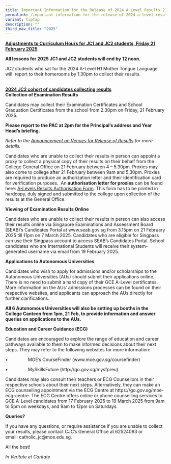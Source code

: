 ```yaml
---
title: Important Information for the Release of 2024 A Level Results 21 Feb
permalink: /important-information-for-the-release-of-2024-a-level-results-21-feb/
variant: tiptap
description: ""
third_nav_title: "2025"
---
```

<p><strong><u>Adjustments to Curriculum Hours for JC1 and JC2 students, Friday 21 February&nbsp;2025</u></strong>
</p>
<p><strong>All lessons for 2025 JC1 and JC2 students will end by</strong>&nbsp;<strong>12 noon</strong>.&nbsp;</p>
<p>JC2 students who sat for the 2024 A-Level H1 Mother Tongue Language will
&nbsp;report to their homerooms by 1.30pm to collect their results.</p>
<p>
<br><strong><u>2024 JC2 cohort of candidates collecting results</u></strong><u><br></u><strong>Collection of Examination Results</strong>
</p>
<p>Candidates may collect their Examination Certificates and School Graduation
Certificates from the school from 2.30pm on Friday, 21 February 2025.</p>
<p><strong>Please report to the PAC at 2pm for the Principal’s address and Year Head’s briefing.&nbsp;</strong>
</p>
<p><em>Refer to the <a href="/files/Venues_for_Release_of_2024_A_Level_Results_college_website.pdf" rel="noopener noreferrer nofollow" target="_blank">Announcement on Venues for Release of Results</a> for more details.</em>
</p>
<p>Candidates who are unable to collect their results in person can appoint
a proxy to collect a physical copy of their results on their behalf from
the College General Office on 21 February between 4 – 5.30pm. Proxies may
also come to college after 21 February between 9am and 5.30pm. Proxies
are required to produce an authorization letter and their identification
card for verification purposes. &nbsp;An&nbsp;<strong>authorisation letter for proxies</strong>&nbsp;can
be found here: <a href="/files/2024_A_Level_Results_Authorisation_Form.pdf" rel="noopener noreferrer nofollow" target="_blank">A-Levels Results Authorisation Form</a>.&nbsp;This
form has to be printed in hardcopy, duly signed and submitted to the college
upon collection of the results at the General Office.&nbsp;</p>
<p></p>
<p><strong>Viewing of Examination Results Online</strong>&nbsp;</p>
<p>Candidates who are unable to collect their results in person can also
access their results online via Singapore Examinations and Assessment Board
(SEAB)’s Candidates Portal at <a rel="noopener noreferrer nofollow" target="_blank">www.seab.gov.sg</a> from
3.15pm on 21 February 2025 till 11pm on 7 March 2025. Candidates who are
eligible for Singpass can use their Singpass account to access SEAB’s Candidates
Portal. School candidates who are International Students will receive their
system-generated username via email from 19 February 2025.</p>
<p></p>
<p><strong>Applications to Autonomous Universities&nbsp;</strong>
</p>
<p>Candidates who wish to apply for admissions and/or scholarships to the
Autonomous Universities (AUs) should submit their applications online.
There is no need to submit a hard copy of their GCE A-Level certificates.
More information on the AUs’ admissions processes can be found on their
respective websites, and applicants can approach the AUs directly for further
clarifications.&nbsp;&nbsp;</p>
<p></p>
<p><strong>All 6 Autonomous Universities will also be setting up booths in the College Canteen from 1pm, 21 Feb, to provide information and answer queries on applications to the AUs.</strong>
</p>
<p></p>
<p><strong>Education and Career Guidance (ECG)&nbsp;</strong>
</p>
<p></p>
<p>Candidates are encouraged to explore the range of education and career
pathways available to them to make informed decisions about their next
steps. They may refer to the following websites for more information:</p>
<p>•&nbsp;&nbsp;&nbsp;&nbsp;&nbsp;&nbsp;&nbsp;&nbsp;&nbsp;&nbsp;&nbsp;&nbsp;&nbsp;&nbsp;&nbsp;
MOE’s CourseFinder (<a rel="noopener noreferrer nofollow" target="_blank">www.moe.gov.sg/coursefinder</a>)</p>
<p>•&nbsp;&nbsp;&nbsp;&nbsp;&nbsp;&nbsp;&nbsp;&nbsp;&nbsp;&nbsp;&nbsp;&nbsp;&nbsp;&nbsp;&nbsp;
MySkillsFuture (<a rel="noopener noreferrer nofollow" target="_blank">http://go.gov.sg/mysfpreu</a>)</p>
<p></p>
<p>Candidates may also consult their teachers or ECG Counsellors in their
respective schools about their next steps. Alternatively, they can make
an ECG counselling appointment via the ECG Centre at <a rel="noopener noreferrer nofollow" target="_blank">https://go.gov.sg/moe-ecg-centre</a>.
The ECG Centre offers online or phone counselling services to GCE A-Level
candidates from 17 February 2025 to 19 March 2025 from 9am to 5pm on weekdays,
and 9am to 12pm on Saturdays.</p>
<p></p>
<p><strong>Queries?</strong>
</p>
<p>If you have any questions, or require assistance if you are unable to
collect your results, please contact CJC’s General Office at 62524083 or
email:&nbsp;<a rel="noopener noreferrer nofollow" target="_blank">catholic_jc@moe.edu.sg</a>.</p>
<p></p>
<p>All the best!</p>
<p></p>
<p><em>In Veritate et Caritate</em>
</p>